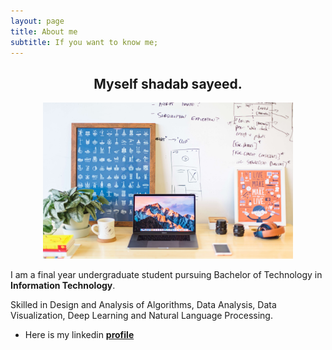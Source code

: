 ```yaml
---
layout: page
title: About me
subtitle: If you want to know me;
---
```


<center><h2>Myself shadab sayeed.</h2></center>


<center><img src="https://raw.githubusercontent.com/shadab4150/shadab4150.github.io/master/img/5.jpg" width="400" height="250"></center>


I am a final year undergraduate student pursuing Bachelor of Technology in **Information Technology**. 

Skilled in Design and Analysis of Algorithms, Data Analysis, Data Visualization, Deep Learning and Natural Language Processing. 

* Here is my linkedin [**profile**](https://www.linkedin.com/in/shadab-sayeed/)


